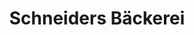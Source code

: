 ---
title: "Schneiders Bäckerei"
url: /freudenberg/schneiders-baeckerei-bahnhofstrasse/
shop: Bäckerei
---